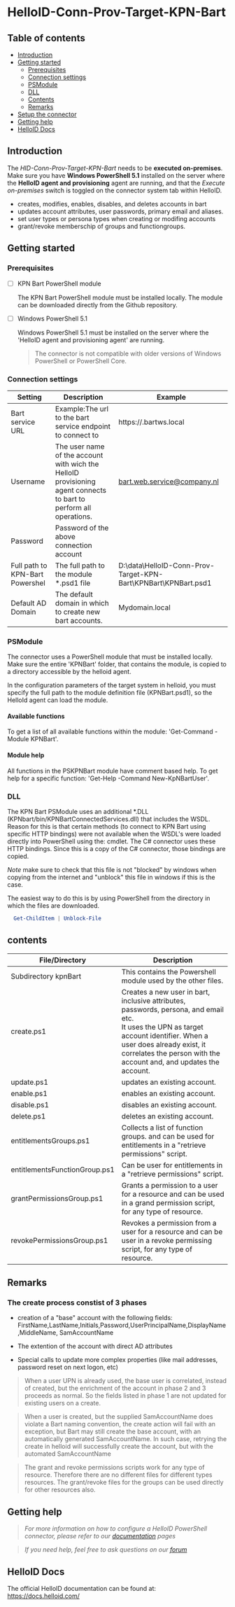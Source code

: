 # HelloID-Conn-Prov-Target-KPN-Bart

## Table of contents
- [Introduction](#Introduction)
- [Getting started](#Getting-started)
  - [Prerequisites](#Prerequisites)
  - [Connection settings](#Connection-settings)
  - [PSModule](#PSModule)
  - [DLL](#DLL)
  - [Contents](#Contents)
  - [Remarks](#Remarks)
- [Setup the connector](#Setup-the-connector)
- [Getting help](#Getting-help)
- [HelloID Docs](#HelloID-Docs)

## Introduction

The *HID-Conn-Prov-Target-KPN-Bart* needs to be **executed on-premises**. Make sure you have **Windows PowerShell 5.1** installed on the server where the **HelloID agent and provisioning** agent are running, and that the *Execute on-premises* switch is toggled on the connector system tab within HelloID.

- creates, modifies, enables, disables, and deletes accounts in bart
- updates account attributes, user passwords, primary email and aliases.
- set user types or persona types when creating or modifing accounts
- grant/revoke memberschip of groups and functiongroups.

## Getting started

### Prerequisites

- [ ] KPN Bart PowerShell module

  The KPN Bart PowerShell module must be installed locally. The module can be downloaded directly from the Github repository.

- [ ] Windows PowerShell 5.1

  Windows PowerShell 5.1 must be installed on the server where the 'HelloID agent and provisioning agent' are running.

  > The connector is not compatible with older versions of Windows PowerShell or PowerShell Core.

### Connection settings

| Setting                         | Description                                                  | Example                                                      |
| ------------------------------- | ------------------------------------------------------------ | ------------------------------------------------------------ |
| Bart service URL                | Example:The url to the bart service endpoint to connect to   | https://<companyabbreviation>.bartws.local                   |
| Username                        | The user name of the account with wich the HelloID provisioning agent connects to bart to perform all operations. | bart.web.service@company.nl                             |
| Password                        | Password of the above connection account                     |                                                              |
| Full path to KPN-Bart Powershel | The full path to the module *.psd1 file                      | D:\data\HelloID-Conn-Prov-Target-KPN-Bart\KPNBart\KPNBart.psd1 |
| Default AD Domain               | The default domain in which to create new bart accounts.     | Mydomain.local                                             |

### PSModule

The connector uses a PowerShell module that must be installed locally. Make sure the entire 'KPNBart' folder, that contains the module, is copied to a directory accessible by the helloid agent.

In the configuration parameters of the target system in helloid, you must specify the full path to the module definition file (KPNBart.psd1), so the HelloId agent can load the module.

#### Available functions

To get a list of all available functions within the module: 'Get-Command -Module KPNBart'.

#### Module help

All functions in the PSKPNBart module have comment based help. To get help for a specific function: 'Get-Help -Command New-KpNBartUser'.

### DLL

The KPN Bart PSModule uses an additional *.DLL (KPNbart/bin/KPNBartConnectedServices.dll) that includes the WSDL. Reason for this is that certain methods (to connect to KPN Bart using specific HTTP bindings) were not available when the WSDL's were loaded directly into PowerShell using the: <New-WebServiceProxy> cmdlet. The C# connector uses these HTTP bindings. Since this is a copy of the C# connector, those bindings are copied.

*Note* make sure to check that this file is not "blocked" by windows when copying from the internet and "unblock" this file in windows if this is the case.

The easiest way to do this is by using PowerShell from the directory in which the files are downloaded.

```powershell
  Get-ChildItem | Unblock-File
```

## contents

| File/Directory                | Description                                                  |
| ----------------------------- | ------------------------------------------------------------ |
| Subdirectory kpnBart          | This contains the Powershell module used by the other files. |
| create.ps1                    | Creates a new user in bart, inclusive attributes, passwords, persona, and email etc.<br/>It uses the UPN as target account identifier. When a user does already exist, it correlates the person with the account and, and updates the account. |
| update.ps1                    | updates an existing account.                                 |
| enable.ps1                    | enables an existing account.                                 |
| disable.ps1                   | disables an existing account.                                |
| delete.ps1                    | deletes an existing account.                                 |
| entitlementsGroups.ps1        | Collects a list of function groups. and can be used for entitlements in a "retrieve permissions" script. |
| entitlementsFunctionGroup.ps1 | Can be user for entitlements in a "retrieve permissions" script. |
| grantPermissionsGroup.ps1     | Grants a permission to a user for a resource and can be used in a grand permission script, for any type of resource. |
| revokePermissionsGroup.ps1    | Revokes a permission from a user for a resource and can be user in a revoke permissing script, for any type of resource. |

## Remarks

### The create process constist of 3 phases
- creation of a "base" account with the following fields:  FirstName,LastName,Initials,Password,UserPrincipalName,DisplayName,MiddleName, SamAccountName

- The extention of the account with direct AD attributes

- Special calls to update more complex properties (like mail addresses, password reset on next logon, etc)
  
> When a user UPN is already used, the  base user is correlated, instead of created, but the enrichment of the account in phase 2 and 3 proceeds as normal. So the fields listed in phase 1 are not updated for existing users on a create.

> When a user is created, but the supplied SamAccountName does violate a Bart naming convention, the create action will fail with an exception, but Bart may still create the base account, with an automatically generated SamAccountName. In such case, retrying the create in helloid will successfully create the account, but with the automated SamAccountName

> The grant and revoke permissions scripts work for any type of resource. Therefore there are no different files for different types resources. The grant/revoke files for the groups can be used directly for other resources also.

## Getting help

> _For more information on how to configure a HelloID PowerShell connector, please refer to our [documentation](https://docs.helloid.com/hc/en-us/articles/360012557600-Configure-a-custom-PowerShell-source-system) pages_

> _If you need help, feel free to ask questions on our [forum](https://forum.helloid.com)_

## HelloID Docs

The official HelloID documentation can be found at: https://docs.helloid.com/
